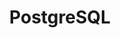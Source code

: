 ---
title: PostgreSQL
categories:
  - relational-database
  - vector-database
docs:
  - id: java
    url: https://java.testcontainers.org/modules/databases/postgres/
    maintainer: core
    example: |
      ```java
      var postgres = new PostgreSQLContainer<>(DockerImageName.parse("postgres:16-alpine"));
      postgres.start();
      ```
  - id: go
    url: https://golang.testcontainers.org/modules/postgres/
    maintainer: core
    example: |
      ```go
      postgresContainer, err := postgres.Run(ctx,
        "postgres:16-alpine",
        postgres.WithDatabase("test"),
        postgres.WithUsername("user"),
        postgres.WithPassword("password"),
      )
      ```
  - id: dotnet
    url: https://www.nuget.org/packages/Testcontainers.PostgreSql
    maintainer: core
    example: |
      ```csharp
      var postgreSqlContainer = new PostgreSqlBuilder()
        .WithImage("postgres:16")
        .Build();
      await postgreSqlContainer.StartAsync();
      ```
  - id: nodejs
    url: https://node.testcontainers.org/modules/postgresql/
    maintainer: core
    example: |
      ```javascript
      const container = await new PostgreSqlContainer().start();
      ```
description: |
  PostgreSQL, also known as Postgres, is a free and open-source relational database management system emphasizing extensibility and SQL compliance.
---